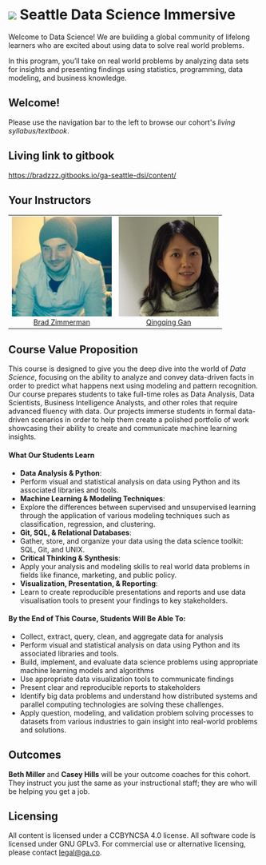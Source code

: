# ![](https://ga-dash.s3.amazonaws.com/production/assets/logo-9f88ae6c9c3871690e33280fcf557f33.png) Seattle Data Science Immersive

Welcome to Data Science! We are building a global community of lifelong learners who are excited about using data to solve real world problems.

In this program, you’ll take on real world problems by analyzing data sets for insights and presenting findings using statistics, programming, data modeling, and business knowledge.

## Welcome!
Please use the navigation bar to the left to browse our cohort's *living syllabus/textbook*.

## Living link to gitbook
https://bradzzz.gitbooks.io/ga-seattle-dsi/content/

## Your Instructors
<table>
  <tr align="center">
    <td><img src="./instructors/brad.jpg" width="200px" height="200px">
    <br><a href="brad.zimmerman@generalassemb.ly">Brad Zimmerman</a>
    </td>
    <td><img src="./instructors/qingqing.jpg" width="200px" height="200px">
    <br><a href="qingqing.gan@ga.co">Qingqing Gan</a>
    </td>
  </tr>
</table>

## Course Value Proposition

This course is designed to give you the deep dive into the world of *Data Science*, focusing on the ability to analyze and convey data-driven facts in order to predict what happens next using modeling and pattern recognition. Our course prepares students to take full-time roles as Data Analysis, Data Scientists, Business Intelligence Analysts, and other roles that require advanced fluency with data. Our projects immerse students in formal data-driven scenarios in order to help them create a polished portfolio of work showcasing their ability to create and communicate machine learning insights.

#### What Our Students Learn

- **Data Analysis & Python**:
 - Perform visual and statistical analysis on data using Python and its associated libraries and tools.
- **Machine Learning & Modeling Techniques**:
 - Explore the differences between supervised and unsupervised learning through the application of various modeling techniques such as classification, regression, and clustering.
- **Git, SQL, & Relational Databases**:
 - Gather, store, and organize your data using the data science toolkit: SQL, Git, and UNIX.
- **Critical Thinking & Synthesis**:
 - Apply your analysis and modeling skills to real world data problems in fields like finance, marketing, and public policy.
- **Visualization, Presentation, & Reporting**:
 - Learn to create reproducible presentations and reports and use data visualisation tools to present your findings to key stakeholders.

#### By the End of This Course, Students Will Be Able To:
- Collect, extract, query, clean, and aggregate data for analysis
- Perform visual and statistical analysis on data using Python and its associated libraries and tools.
- Build, implement, and evaluate data science problems using appropriate machine learning models and algorithms
- Use appropriate data visualization tools to communicate findings
- Present clear and reproducible reports to stakeholders
- Identify big data problems and understand how distributed systems and parallel computing technologies are solving these challenges.
- Apply question, modeling, and validation problem solving processes to datasets from various industries to gain insight into real-world problems and solutions.

## Outcomes

**Beth Miller** and **Casey Hills** will be your outcome coaches for this cohort. They instruct you just the same as your instructional staff; they are who will be helping you get a job.

## Licensing
All content is licensed under a CC­BY­NC­SA 4.0 license.
All software code is licensed under GNU GPLv3. For commercial use or alternative licensing, please contact legal@ga.co.

